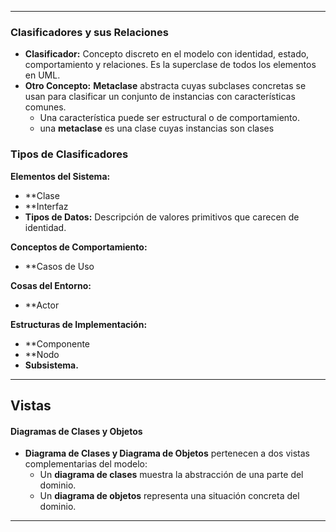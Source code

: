 
---
### Clasificadores y sus Relaciones
- **Clasificador:** Concepto discreto en el modelo con identidad, estado, comportamiento y relaciones. Es la superclase de todos los elementos en UML.
- **Otro Concepto:** **Metaclase** abstracta cuyas subclases concretas se usan para clasificar un conjunto de instancias con características comunes.
  - Una característica puede ser estructural o de comportamiento.
  - una **metaclase** es una clase cuyas instancias son clases

### Tipos de Clasificadores
**Elementos del Sistema:**
  - **Clase
  - **Interfaz
  - **Tipos de Datos:** Descripción de valores primitivos que carecen de identidad.

**Conceptos de Comportamiento:**
  - **Casos de Uso
  
**Cosas del Entorno:**
  - **Actor
  
**Estructuras de Implementación:**
  - **Componente
  - **Nodo
  - **Subsistema.**
---

## Vistas

#### Diagramas de Clases y Objetos

- **Diagrama de Clases y Diagrama de Objetos** pertenecen a dos vistas complementarias del modelo:
  - Un **diagrama de clases** muestra la abstracción de una parte del dominio.
  - Un **diagrama de objetos** representa una situación concreta del dominio.

---
